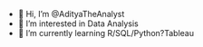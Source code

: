 - 👋 Hi, I’m @AdityaTheAnalyst
- 👀 I’m interested in Data Analysis
- 🌱 I’m currently learning R/SQL/Python?Tableau


<!---
AdityaTheAnalyst/AdityaTheAnalyst is a ✨ special ✨ repository because its `README.md` (this file) appears on your GitHub profile.
You can click the Preview link to take a look at your changes.
--->
